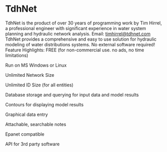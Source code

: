 # TdhNet
TdhNet is the product of over 30 years of programming work by Tim Hirrel, a professional engineer with significant experience in water system planning and hydraulic network analysis.  Email: timhirrel@tdhnet.com
TdhNet provides a comprehensive and easy to use solution for hydraulic modeling of water distributions systems. No external software required!
Feature Highlights:
FREE (for non-commercial use. no ads, no time limitations)

Run on MS Windows or Linux

Unlimited Network Size

Unlimited ID Size (for all entities)

Database storage and querying for input data and model results

Contours for displaying model results

Graphical data entry

Attachable, searchable notes

Epanet compatible

API for 3rd party software
